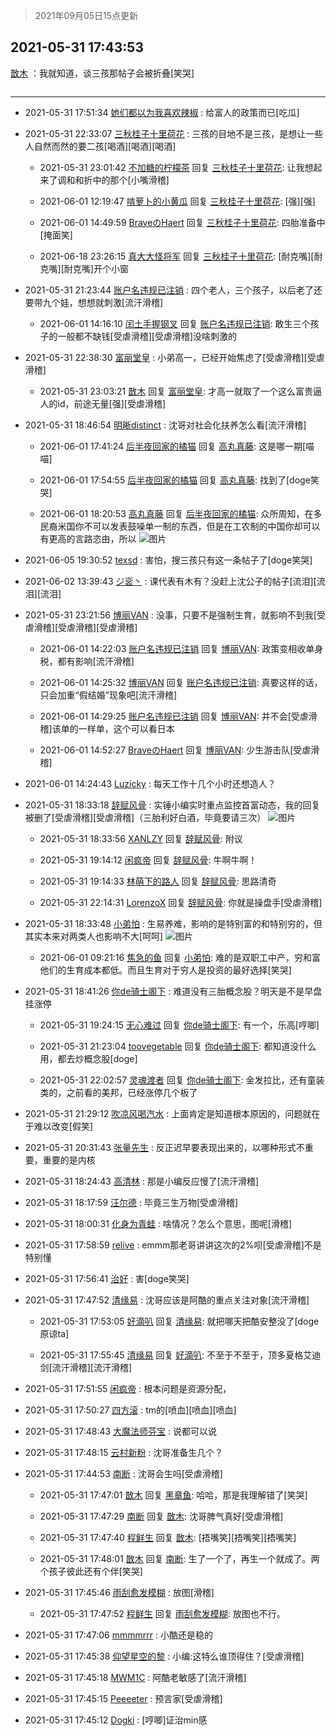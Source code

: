 > 2021年09月05日15点更新
<link rel="stylesheet" href="https://cdn.jsdelivr.net/gh/taotie6/sampleJSON@main/css/photo_show.css">


 ## 2021-05-31 17:43:53 

 [㪚木](https://www.coolapk.com/feed/27366720?shareKey=N2NiMjkwMmY1ZWIwNjEzMTc4MDI~) ：我就知道，谈三孩那帖子会被折叠[笑哭] 

<div class="album">
<img class="img-item" src="" />
</div>

 ------- 

- 2021-05-31 17:51:34 [她们都以为我喜欢辣椒](uid=964816) : 给富人的政策而已[吃瓜] 

- 2021-05-31 22:33:07 [三秋桂子十里荷花](uid=911719) : 三孩的目地不是三孩，是想让一些人自然而然的要二孩[喝酒][喝酒][喝酒] 

    - 2021-05-31 23:01:42 [不加糖的柠檬茶](uid=1973003) 回复 [三秋桂子十里荷花](uid=911719): 让我想起来了调和和折中的那个[小嘴滑稽] 

    - 2021-06-01 12:19:47 [啃萝卜的小黄瓜](uid=6207401) 回复 [三秋桂子十里荷花](uid=911719): [强][强] 

    - 2021-06-01 14:49:59 [BraveのHaert](uid=336071) 回复 [三秋桂子十里荷花](uid=911719): 四胎准备中[掩面笑] 

    - 2021-06-18 23:26:15 [真大大怪将军](uid=1179270) 回复 [三秋桂子十里荷花](uid=911719): [耐克嘴][耐克嘴][耐克嘴]开个小窗 

- 2021-05-31 21:23:44 [账户名违规已注销](uid=1039732) : 四个老人，三个孩子，以后老了还要带九个娃，想想就刺激[流汗滑稽] 

    - 2021-06-01 14:16:10 [闰土手握钢叉](uid=3177928) 回复 [账户名违规已注销](uid=1039732): 敢生三个孩子的一般都不缺钱[受虐滑稽][受虐滑稽]没啥刺激的 

- 2021-05-31 22:38:30 [富丽堂皇](uid=1729363) : 小弟高一，已经开始焦虑了[受虐滑稽][受虐滑稽] 

    - 2021-05-31 23:03:21 [㪚木](uid=1081091) 回复 [富丽堂皇](uid=1729363): 才高一就取了一个这么富贵逼人的id，前途无量[强][受虐滑稽] 

- 2021-05-31 18:46:54 [明晰distinct](uid=1960890) : 沈哥对社会化扶养怎么看[流汗滑稽] 

    - 2021-06-01 17:41:24 [后半夜回家的橘猫](uid=5623121) 回复 [高丸真藤](uid=2233923): 这是哪一期[喵喵] 

    - 2021-06-01 17:54:55 [后半夜回家的橘猫](uid=5623121) 回复 [高丸真藤](uid=2233923): 找到了[doge笑哭] 

    - 2021-06-01 18:20:53 [高丸真藤](uid=2233923) 回复 [后半夜回家的橘猫](uid=5623121): 众所周知，在多民裔米国你不可以发表鼓噪单一制的东西，但是在工农制的中国你却可以有更高的言路恣由，所以 ![图片](https://image.coolapk.com/feed/2021/0322/11/2233923_7611198c_4152_8277@720x405.gif)

- 2021-06-05 19:30:52 [texsd](uid=790851) : 害怕，搜三孩只有这一条帖子了[doge笑哭] 

- 2021-06-02 13:39:43 [ジ衮丶](uid=494451) : 课代表有木有？没赶上沈公子的帖子[流泪][流泪][流泪] 

- 2021-05-31 23:21:56 [博丽VAN](uid=3167897) : 没事，只要不是强制生育，就影响不到我[受虐滑稽][受虐滑稽][受虐滑稽] 

    - 2021-06-01 14:22:03 [账户名违规已注销](uid=1039732) 回复 [博丽VAN](uid=3167897): 政策变相收单身税，都有影响[流汗滑稽] 

    - 2021-06-01 14:25:32 [博丽VAN](uid=3167897) 回复 [账户名违规已注销](uid=1039732): 真要这样的话，只会加重“假结婚”现象吧[流汗滑稽] 

    - 2021-06-01 14:29:25 [账户名违规已注销](uid=1039732) 回复 [博丽VAN](uid=3167897): 并不会[受虐滑稽]该单的一样单，这个可以看日本 

    - 2021-06-01 14:52:27 [BraveのHaert](uid=336071) 回复 [博丽VAN](uid=3167897): 少生游击队[受虐滑稽] 

- 2021-06-01 14:24:43 [Luzicky](uid=754051) : 每天工作十几个小时还想造人？ 

- 2021-05-31 18:33:18 [辞赋风骨](uid=875865) : 实锤小编实时重点监控首富动态，我的回复被删了[受虐滑稽][受虐滑稽]（三胎利好白酒，毕竟要请三次） ![图片](https://image.coolapk.com/feed/2021/0531/18/875865_42832cf7_7196_7565@1080x1080.jpeg)

    - 2021-05-31 18:33:56 [XANLZY](uid=2877887) 回复 [辞赋风骨](uid=875865): 附议 

    - 2021-05-31 19:14:12 [闲疯帝](uid=3308886) 回复 [辞赋风骨](uid=875865): 牛啊牛啊！ 

    - 2021-05-31 19:14:33 [林萌下的路人](uid=900430) 回复 [辞赋风骨](uid=875865): 思路清奇 

    - 2021-05-31 22:14:31 [LorenzoX](uid=645650) 回复 [辞赋风骨](uid=875865): 你就是操盘手[受虐滑稽] 

- 2021-05-31 18:33:48 [小弟怕](uid=1594537) : 生易养难，影响的是特别富的和特别穷的，但其实本来对两类人也影响不大[呵呵] ![图片](https://image.coolapk.com/feed/2021/0531/18/1594537_5e3d544a_7226_5739@200x356.gif)

    - 2021-06-01 09:21:16 [焦急的鱼](uid=1066955) 回复 [小弟怕](uid=1594537): 难的是双职工中产，穷和富他们的生育成本都低。而且生育对于穷人是投资的最好选择[笑哭] 

- 2021-05-31 18:41:26 [你de骑士阁下](uid=784290) : 难道没有三胎概念股？明天是不是早盘挂涨停 

    - 2021-05-31 19:24:15 [无心难过](uid=3681127) 回复 [你de骑士阁下](uid=784290): 有一个，乐高[哼唧] 

    - 2021-05-31 21:23:04 [toovegetable](uid=2180995) 回复 [你de骑士阁下](uid=784290): 都知道没什么用，都去炒概念股[doge] 

    - 2021-05-31 22:02:57 [灵魂渡者](uid=520577) 回复 [你de骑士阁下](uid=784290): 金发拉比，还有童装类的，之前看的美邦，已经涨停几个板了 

- 2021-05-31 21:29:12 [吹凉风喝汽水](uid=1078141) : 上面肯定是知道根本原因的，问题就在于难以改变[假笑] 

- 2021-05-31 20:31:43 [张量先生](uid=2944906) : 反正迟早要表现出来的，以哪种形式不重要，重要的是内核 

- 2021-05-31 18:24:43 [高清林](uid=8114305) : 那是小编反应慢了[流汗滑稽] 

- 2021-05-31 18:17:59 [汪尔德](uid=1595236) : 毕竟三生万物[受虐滑稽] 

- 2021-05-31 18:00:31 [化身为青蛙](uid=1209189) : 啥情况？怎么个意思，图呢[滑稽] 

- 2021-05-31 17:58:59 [relive](uid=1401589) : emmm那老哥讲讲这次的2%呗[受虐滑稽]不是特别懂 

- 2021-05-31 17:56:41 [治好](uid=1084262) : 害[doge笑哭] 

- 2021-05-31 17:47:52 [清缘易](uid=2273174) : 沈哥应该是阿酷的重点关注对象[流汗滑稽] 

    - 2021-05-31 17:53:05 [好滴叭](uid=5526219) 回复 [清缘易](uid=2273174): 就把哪天把酷安整没了[doge原谅ta] 

    - 2021-05-31 17:55:45 [清缘易](uid=2273174) 回复 [好滴叭](uid=5526219): 不至于不至于，顶多夏格艾迪剑[流汗滑稽][流汗滑稽] 

- 2021-05-31 17:51:55 [闲疯帝](uid=3308886) : 根本问题是资源分配， 

- 2021-05-31 17:50:27 [四方滚](uid=851755) : tm的[喷血][喷血][喷血] 

- 2021-05-31 17:48:43 [大魔法师芬宝](uid=1943624) : 说都可以说 

- 2021-05-31 17:48:15 [云村新粉](uid=809098) : 沈哥准备生几个？ 

- 2021-05-31 17:44:53 [南断](uid=1225983) : 沈哥会生吗[受虐滑稽] 

    - 2021-05-31 17:47:01 [㪚木](uid=1081091) 回复 [黑章鱼](uid=1544882): 哈哈，那是我理解错了[笑哭] 

    - 2021-05-31 17:47:29 [南断](uid=1225983) 回复 [㪚木](uid=1081091): 沈哥脾气真好[受虐滑稽] 

    - 2021-05-31 17:47:40 [程鲜生](uid=845250) 回复 [㪚木](uid=1081091): [捂嘴笑][捂嘴笑][捂嘴笑] 

    - 2021-05-31 17:48:01 [㪚木](uid=1081091) 回复 [南断](uid=1225983): 生了一个了，再生一个就成了。两个孩子彼此还有个伴[笑哭] 

- 2021-05-31 17:45:46 [雨刮愈发模糊](uid=994676) : 放图[滑稽] 

    - 2021-05-31 17:47:52 [程鲜生](uid=845250) 回复 [雨刮愈发模糊](uid=994676): 放图也不行。 

- 2021-05-31 17:47:06 [mmmmrrr](uid=3384805) : 小酷还是稳的 

- 2021-05-31 17:45:38 [仰望星空的黎](uid=1961388) : 小编:这特么谁顶得住？[受虐滑稽] 

- 2021-05-31 17:45:18 [MWM1C](uid=3295376) : 阿酷老敏感了[流汗滑稽] 

- 2021-05-31 17:45:15 [Peeeeter](uid=3331505) : 预言家[受虐滑稽] 

- 2021-05-31 17:45:12 [Dogki](uid=593932) : [哼唧]证治min感 

